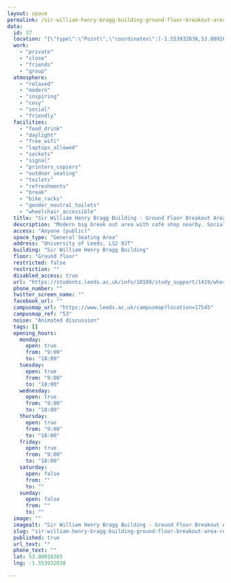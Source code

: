 ```yaml
---
layout: space
permalink: /sir-william-henry-bragg-building-ground-floor-breakout-area-room-g08/
data:
  id: 37
  location: "{\"type\":\"Point\",\"coordinates\":[-1.553932038,53.80910265]}"
  work:
    - "private"
    - "close"
    - "friends"
    - "group"
  atmosphere:
    - "relaxed"
    - "modern"
    - "inspiring"
    - "cosy"
    - "social"
    - "friendly"
  facilities:
    - "food_drink"
    - "daylight"
    - "free_wifi"
    - "laptops_allowed"
    - "sockets"
    - "signal"
    - "printers_copiers"
    - "outdoor_seating"
    - "toilets"
    - "refreshments"
    - "break"
    - "bike_racks"
    - "gender_neutral_toilets"
    - "wheelchair_accessible"
  title: "Sir William Henry Bragg Building - Ground Floor Breakout Area (Room G.08)"
  description: "Modern big break out area with café shop nearby. Social, modern and very comfortable for people to study and relax."
  access: "Anyone (public)"
  space_type: "General Seating Area"
  address: "University of Leeds, LS2 9JT"
  building: "Sir William Henry Bragg Building"
  floor: "Ground floor"
  restricted: false
  restriction: ""
  disabled_access: true
  url: "https://students.leeds.ac.uk/info/10109/study_support/1419/where_to_study_on_campus"
  phone_number: ""
  twitter_screen_name: ""
  facebook_url: ""
  campusmap_url: "https://www.leeds.ac.uk/campusmap?location=17545"
  campusmap_ref: "53"
  noise: "Animated discussion"
  tags: []
  opening_hours:
    monday:
      open: true
      from: "9:00"
      to: "18:00"
    tuesday:
      open: true
      from: "9:00"
      to: "18:00"
    wednesday:
      open: true
      from: "9:00"
      to: "18:00"
    thursday:
      open: true
      from: "9:00"
      to: "18:00"
    friday:
      open: true
      from: "9:00"
      to: "18:00"
    saturday:
      open: false
      from: ""
      to: ""
    sunday:
      open: false
      from: ""
      to: ""
  image: ""
  imagealt: "Sir William Henry Bragg Building - Ground Floor Breakout Area (Room G.08)"
  slug: "sir-william-henry-bragg-building-ground-floor-breakout-area-room-g08"
  published: true
  url_text: ""
  phone_text: ""
  lat: 53.80910265
  lng: -1.553932038

---
```


